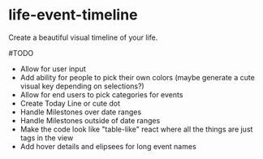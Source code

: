 # life-event-timeline
Create a beautiful visual timeline of your life.


#TODO
- Allow for user input
- Add ability for people to pick their own colors (maybe generate a cute visual key depending on selections?)
- Allow for end users to pick categories for events
- Create Today Line or cute dot
- Handle Milestones over date ranges
- Handle Milestones outside of date ranges
- Make the code look like "table-like" react where all the things are just tags in the view
- Add hover details and elipsees for long event names

